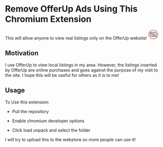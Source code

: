 # Remove OfferUp Ads Using This Chromium Extension

This will allow anyone to view real listings only on the OfferUp website! ![alt text](https://github.com/montanotavio/RemoveOfferUpAds/blob/main/images/OfferupAdSymbol32.png)

## Motivation

I use OfferUp to view local listings in my area. However, the listings inserted by OfferUp are online purchases and goes against the purpose of my visit to the site. I hope this will be useful for others as it is to me!

## Usage

To Use this extension:

- Pull the repository  

- Enable chromium developer options

- Click load unpack and select the folder

I will try to upload this to the webstore so more people can use it!
